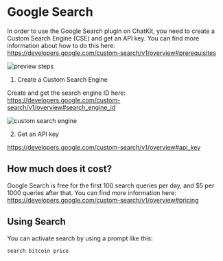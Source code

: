 # Google Search

In order to use the Google Search plugin on ChatKit, you need to create a Custom Search Engine (CSE) and get an API key. You can find more information about how to do this here: https://developers.google.com/custom-search/v1/overview#prerequisites

![preview steps](https://fastly.jsdelivr.net/gh/egoist-bot/images@main/uPic/aS8rCM.png)

1. Create a Custom Search Engine

Create and get the search engine ID here: https://developers.google.com/custom-search/v1/overview#search_engine_id

![custom search engine](https://fastly.jsdelivr.net/gh/egoist-bot/images@main/uPic/9REDh3.png)

2. Get an API key

https://developers.google.com/custom-search/v1/overview#api_key

## How much does it cost?

Google Search is free for the first 100 search queries per day, and $5 per 1000 queries after that. You can find more information here: https://developers.google.com/custom-search/v1/overview#pricing

## Using Search

You can activate search by using a prompt like this:

```
search bitcoin price
```
